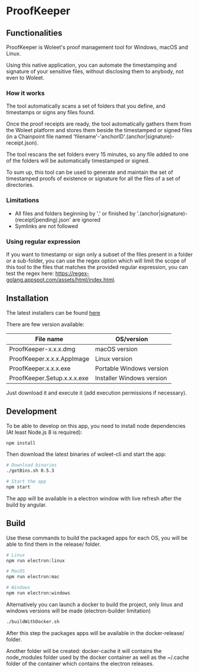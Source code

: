 # ProofKeeper

## Functionalities

ProofKeeper is Woleet's proof management tool for Windows, macOS and Linux.

Using this native application, you can automate the timestamping and signature of your sensitive files, without disclosing them to anybody, not even to Woleet.

### How it works

The tool automatically scans a set of folders that you define, and timestamps or signs any files found.

Once the proof receipts are ready, the tool automatically gathers them from the Woleet platform and stores them beside the timestamped or signed files (in a Chainpoint file named 'filename'-'anchorID'.(anchor|signature)-receipt.json).

The tool rescans the set folders every 15 minutes, so any file added to one of the folders will be automatically timestamped or signed. 

To sum up, this tool can be used to generate and maintain the set of timestamped proofs of existence or signature for all the files of a set of directories.

### Limitations

* All files and folders beginning by '.' or finished by '.(anchor|signature)-(receipt|pending).json' are ignored
* Symlinks are not followed

### Using regular expression

If you want to timestamp or sign only a subset of the files present in a folder or a sub-folder, you can use the regex option which will limit the scope of this tool to the files that matches the provided regular expression, you can test the regex here: https://regex-golang.appspot.com/assets/html/index.html.

## Installation

The latest installers can be found [here](https://github.com/woleet/woleet-proofkeeper/releases)

There are few version available:

| File name                   | OS/version                   |
|-----------------------------|---------------------------|
| ProofKeeper-x.x.x.dmg       | macOS version             |
| ProofKeeper.x.x.x.AppImage  | Linux version             |
| ProofKeeper.x.x.x.exe       | Portable Windows version  |
| ProofKeeper.Setup.x.x.x.exe | Installer Windows version |

Just download it and execute it (add execution permissions if necessary).

## Development

To be able to develop on this app, you need to install node dependencies (At least Node.js 8 is required):

``` bash
npm install
```

Then download the latest binaries of woleet-cli and start the app:

``` bash
# Download binaries
./getBins.sh 0.5.3

# Start the app
npm start
```

The app will be available in a electron window with live refresh after the build by angular.

## Build

Use these commands to build the packaged apps for each OS, you will be able to find them in the release/ folder.

``` bash
# Linux
npm run electron:linux

# MacOS
npm run electron:mac

# Windows
npm run electron:windows
```

Alternatively you can launch a docker to build the project, only linux and windows versions will be made (electron-builder limitation)

```bash
./buildWithDocker.sh
```

After this step the packages apps will be available in the docker-release/ folder.

Another folder will be created: docker-cache it will contains the node_modules folder used by the docker container as well as the ~/.cache folder of the container which contains the electron releases.
